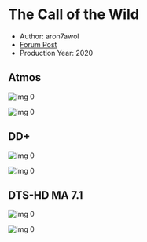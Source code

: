 # The Call of the Wild

* Author: aron7awol
* [Forum Post](https://www.avsforum.com/threads/bass-eq-for-filtered-movies.2995212/post-59421694)
* Production Year: 2020

## Atmos

![img 0](https://i.imgur.com/v8Xfds1.jpg)

![img 0](https://i.imgur.com/W16A2MF.png)

## DD+

![img 0](https://i.imgur.com/Czu2KD2.jpg)

![img 0](https://i.imgur.com/cO8lCRZ.png)

## DTS-HD MA 7.1

![img 0](https://i.imgur.com/yboe2vA.jpg)

![img 0](https://i.imgur.com/PR5AnQZ.png)

